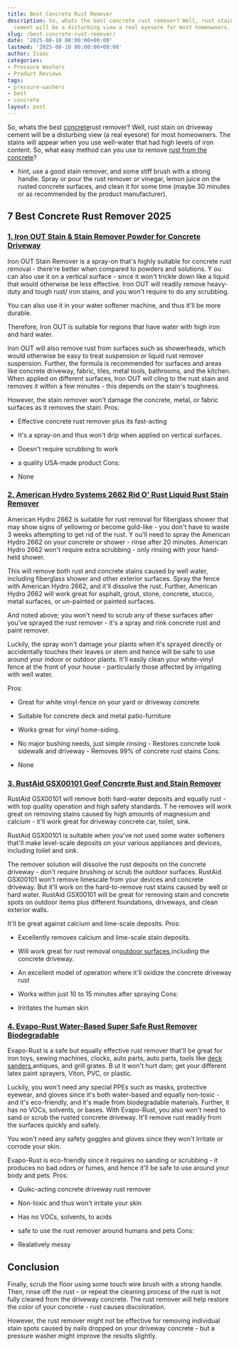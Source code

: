 ```yaml
---
title: Best Concrete Rust Remover
description: So, whats the best concrete rust remover? Well, rust stain on driveway
  cement will be a disturbing view a real eyesore for most homeowners.
slug: /best-concrete-rust-remover/
date: '2025-08-10 00:00:00+00:00'
lastmod: '2025-08-10 00:00:00+00:00'
author: Isaac
categories:
- Pressure Washers
- Product Reviews
tags:
- pressure-washers
- best
- concrete
layout: post
---
```

So, whats the best [concrete](https://pestpolicy.com/best-concrete-driveway-cleaner/)rust remover? Well, rust stain on driveway cement will be a disturbing view (a real eyesore) for most homeowners. The stains will appear when you use well-water that had high levels of iron content. So, what easy method can you use to remove [rust from the concrete](http://citeseerx.ist.psu.edu/viewdoc/download?doi=10.1.1.475.5101&rep=rep1&type=pdf)?

- hint, use a good stain remover, and some stiff brush with a strong handle. Spray or pour the rust remover or vinegar, lemon juice on the rusted concrete surfaces, and clean it for some time (maybe 30 minutes or as recommended by the product manufacturer).

##  7 Best Concrete Rust Remover 2025

###  [1. Iron OUT Stain & Stain Remover Powder for Concrete Driveway](https://www.amazon.com/dp/B00103XAQC/?tag=p-policy-20)

Iron OUT Stain Remover is a spray-on that's highly suitable for concrete rust removal - there're better when compared to powders and solutions. Y ou can also use it on a vertical surface - since it won't trickle down like a liquid that would otherwise be less effective. Iron OUT will readily remove heavy-duty and tough rust/ iron stains, and you won't require to do any scrubbing.

You can also use it in your water softener machine, and thus it'll be more durable.

Therefore, Iron OUT is suitable for regions that have water with high iron and hard water.

Iron OUT will also remove rust from surfaces such as showerheads, which would otherwise be easy to treat suspension or liquid rust remover suspension. Further, the formula is recommended for surfaces and areas like concrete driveway, fabric, tiles, metal tools, bathrooms, and the kitchen. When applied on different surfaces, Iron OUT will cling to the rust stain and removes it within a few minutes - this depends on the stain's toughness.

However, the stain remover won't damage the concrete, metal, or fabric surfaces as it removes the stain.
Pros:

- Effective concrete rust remover plus its fast-acting

- It's a spray-on and thus won't drip when applied on vertical surfaces.

- Doesn't require scrubbing to work

- a quality USA-made product Cons:

- None

###  [2. American Hydro Systems 2662 Rid O' Rust Liquid Rust Stain Remover](https://www.amazon.com/dp/B008YHTXQS/?tag=p-policy-20)

American Hydro 2662 is suitable for rust removal for fiberglass shower that may show signs of yellowing or become gold-like - you don't have to waste 3 weeks attempting to get rid of the rust. Y ou'll need to spray the American Hydro 2662 on your concrete or shower - rinse after 20 minutes. American Hydro 2662 won't require extra scrubbing - only rinsing with your hand-held shower.

This will remove both rust and concrete stains caused by well water, including fiberglass shower and other exterior surfaces. Spray the fence with American Hydro 2662, and it'll dissolve the rust. Further, American Hydro 2662 will work great for asphalt, grout, stone, concrete, stucco, metal surfaces, or un-painted or painted surfaces.

And noted above; you won't need to scrub any of these surfaces after you've sprayed the rust remover - it's a spray and rink concrete rust and paint remover.

Luckily, the spray won't damage your plants when it's sprayed directly or accidentally touches their leaves or stem and hence will be safe to use around your indoor or outdoor plants. It'll easily clean your white-vinyl fence at the front of your house - particularly those affected by irrigating with well water.

Pros:

- Great for white vinyl-fence on your yard or driveway concrete

- Suitable for concrete deck and metal patio-furniture

- Works great for vinyl home-siding.

- No major bushing needs, just simple rinsing - Restores concrete look sidewalk and driveway - Removes 99% of concrete rust stains
Cons:

- None

###  [3. RustAid GSX00101 Goof Concrete Rust and Stain Remover](https://www.amazon.com/dp/B00LMIZ91Y/?tag=p-policy-20)

RustAid GSX00101 will remove both hard-water deposits and equally rust - with top quality operation and high safety standards. T he removes will work great on removing stains caused by high amounts of magnesium and calcium - it'll work great for driveway concrete car, toilet, sink.

RustAid GSX00101 is suitable when you've not used some water softeners that'll make level-scale deposits on your various appliances and devices, including toilet and sink.

The remover solution will dissolve the rust deposits on the concrete driveway - don't require brushing or scrub the outdoor surfaces. RustAid GSX00101 won't remove limescale from your devices and concrete driveway. But it'll work on the hard-to-remove rust stains caused by well or hard water. RustAid GSX00101 will be great for removing stain and concrete spots on outdoor items plus different foundations, driveways, and clean exterior walls.

It'll be great against calcium and lime-scale deposits.
Pros:

- Excellently removes calcium and lime-scale stain deposits.

- Will work great for rust removal on[outdoor surfaces](https://pestpolicy.com/best-pressure-washer-for-paint-removal/),including the concrete driveway.

- An excellent model of operation where it'll oxidize the concrete driveway rust

- Works within just 10 to 15 minutes after spraying Cons:

- Iriritates the human skin

###  [4. Evapo-Rust Water-Based Super Safe Rust Remover Biodegradable](https://www.amazon.com/dp/B00M0TLQ66/?tag=p-policy-20)

Evapo-Rust is a safe but equally effective rust remover that'll be great for iron toys, sewing machines, clocks, auto parts, auto parts, tools like [deck sanders](https://pestpolicy.com/best-belt-sander-for-deck/),antiques, and grill grates. B ut it won't hurt dam; get your different latex paint sprayers, Viton, PVC, or plastic.

Luckily, you won't need any special PPEs such as masks, protective eyewear, and gloves since it's both water-based and equally non-toxic - and it's eco-friendly, and it's made from biodegradable materials. Further, it has no VOCs, solvents, or bases. With Evapo-Rust, you also won't need to sand or scrub the rusted concrete driveway. It'll remove rust readily from the surfaces quickly and safely.

You won't need any safety goggles and gloves since they won't irritate or corrode your skin.

Evapo-Rust is eco-friendly since it requires no sanding or scrubbing - it produces no bad odors or fumes, and hence it'll be safe to use around your body and pets.
Pros:

- Quikc-acting concrete driveway rust remover

- Non-toxic and thus won't irritate your skin

- Has no VOCs, solvents, to acids

- safe to use the rust remover around humans and pets Cons:

- Realatively messy

##  Conclusion

Finally, scrub the floor using some touch wire brush with a strong handle. Then, rinse off the rust - or repeat the cleaning process of the rust is not fully cleared from the driveway concrete. The rust remover will help restore the color of your concrete - rust causes discoloration.

However, the rust remover might not be effective for removing individual stain spots caused by nails dropped on your driveway concrete - but a pressure washer might improve the results slightly.